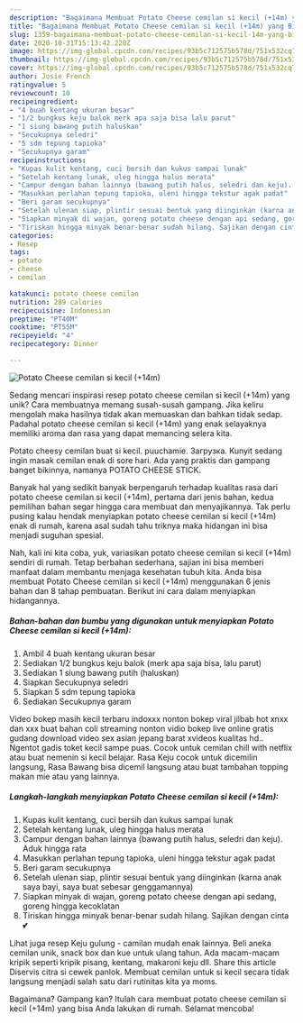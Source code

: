 ```yaml
---
description: "Bagaimana Membuat Potato Cheese cemilan si kecil (+14m) yang Bisa Manjain Lidah"
title: "Bagaimana Membuat Potato Cheese cemilan si kecil (+14m) yang Bisa Manjain Lidah"
slug: 1359-bagaimana-membuat-potato-cheese-cemilan-si-kecil-14m-yang-bisa-manjain-lidah
date: 2020-10-31T15:13:42.220Z
image: https://img-global.cpcdn.com/recipes/93b5c712575b578d/751x532cq70/potato-cheese-cemilan-si-kecil-14m-foto-resep-utama.jpg
thumbnail: https://img-global.cpcdn.com/recipes/93b5c712575b578d/751x532cq70/potato-cheese-cemilan-si-kecil-14m-foto-resep-utama.jpg
cover: https://img-global.cpcdn.com/recipes/93b5c712575b578d/751x532cq70/potato-cheese-cemilan-si-kecil-14m-foto-resep-utama.jpg
author: Josie French
ratingvalue: 5
reviewcount: 10
recipeingredient:
- "4 buah kentang ukuran besar"
- "1/2 bungkus keju balok merk apa saja bisa lalu parut"
- "1 siung bawang putih haluskan"
- "Secukupnya seledri"
- "5 sdm tepung tapioka"
- "Secukupnya garam"
recipeinstructions:
- "Kupas kulit kentang, cuci bersih dan kukus sampai lunak"
- "Setelah kentang lunak, uleg hingga halus merata"
- "Campur dengan bahan lainnya (bawang putih halus, seledri dan keju). Aduk hingga rata"
- "Masukkan perlahan tepung tapioka, uleni hingga tekstur agak padat"
- "Beri garam secukupnya"
- "Setelah ulenan siap, plintir sesuai bentuk yang diinginkan (karna anak saya bayi, saya buat sebesar genggamannya)"
- "Siapkan minyak di wajan, goreng potato cheese dengan api sedang, goreng hingga kecoklatan"
- "Tiriskan hingga minyak benar-benar sudah hilang. Sajikan dengan cinta 💕"
categories:
- Resep
tags:
- potato
- cheese
- cemilan

katakunci: potato cheese cemilan 
nutrition: 289 calories
recipecuisine: Indonesian
preptime: "PT40M"
cooktime: "PT55M"
recipeyield: "4"
recipecategory: Dinner

---
```



![Potato Cheese cemilan si kecil (+14m)](https://img-global.cpcdn.com/recipes/93b5c712575b578d/751x532cq70/potato-cheese-cemilan-si-kecil-14m-foto-resep-utama.jpg)

Sedang mencari inspirasi resep potato cheese cemilan si kecil (+14m) yang unik? Cara membuatnya memang susah-susah gampang. Jika keliru mengolah maka hasilnya tidak akan memuaskan dan bahkan tidak sedap. Padahal potato cheese cemilan si kecil (+14m) yang enak selayaknya memiliki aroma dan rasa yang dapat memancing selera kita.

Potato cheesy cemilan buat si kecil. puuchamie. Загрузка. Kunyit sedang ingin masak cemilan enak di sore hari. Ada yang praktis dan gampang banget bikinnya, namanya POTATO CHEESE STICK.

Banyak hal yang sedikit banyak berpengaruh terhadap kualitas rasa dari potato cheese cemilan si kecil (+14m), pertama dari jenis bahan, kedua pemilihan bahan segar hingga cara membuat dan menyajikannya. Tak perlu pusing kalau hendak menyiapkan potato cheese cemilan si kecil (+14m) enak di rumah, karena asal sudah tahu triknya maka hidangan ini bisa menjadi suguhan spesial.


Nah, kali ini kita coba, yuk, variasikan potato cheese cemilan si kecil (+14m) sendiri di rumah. Tetap berbahan sederhana, sajian ini bisa memberi manfaat dalam membantu menjaga kesehatan tubuh kita. Anda bisa membuat Potato Cheese cemilan si kecil (+14m) menggunakan 6 jenis bahan dan 8 tahap pembuatan. Berikut ini cara dalam menyiapkan hidangannya.

<!--inarticleads1-->

##### Bahan-bahan dan bumbu yang digunakan untuk menyiapkan Potato Cheese cemilan si kecil (+14m):

1. Ambil 4 buah kentang ukuran besar
1. Sediakan 1/2 bungkus keju balok (merk apa saja bisa, lalu parut)
1. Sediakan 1 siung bawang putih (haluskan)
1. Siapkan Secukupnya seledri
1. Siapkan 5 sdm tepung tapioka
1. Sediakan Secukupnya garam


Video bokep masih kecil terbaru indoxxx nonton bokep viral jilbab hot xnxx dan xxx buat bahan coli streaming nonton vidio bokep live online gratis gudang download video sex asian jepang barat xvideos kualitas hd.. Ngentot gadis toket kecil sampe puas. Cocok untuk cemilan chill with netflix atau buat nemenin si kecil belajar. Rasa Keju cocok untuk dicemilin langsung, Rasa Bawang bisa dicemil langsung atau buat tambahan topping makan mie atau yang lainnya. 

<!--inarticleads2-->

##### Langkah-langkah menyiapkan Potato Cheese cemilan si kecil (+14m):

1. Kupas kulit kentang, cuci bersih dan kukus sampai lunak
1. Setelah kentang lunak, uleg hingga halus merata
1. Campur dengan bahan lainnya (bawang putih halus, seledri dan keju). Aduk hingga rata
1. Masukkan perlahan tepung tapioka, uleni hingga tekstur agak padat
1. Beri garam secukupnya
1. Setelah ulenan siap, plintir sesuai bentuk yang diinginkan (karna anak saya bayi, saya buat sebesar genggamannya)
1. Siapkan minyak di wajan, goreng potato cheese dengan api sedang, goreng hingga kecoklatan
1. Tiriskan hingga minyak benar-benar sudah hilang. Sajikan dengan cinta 💕


Lihat juga resep Keju gulung - camilan mudah enak lainnya. Beli aneka cemilan unik, snack box dan kue untuk ulang tahun. Ada macam-macam kripik seperti kripik pisang, kentang, makaroni keju dll. Share this article Diservis citra si cewek panlok. Membuat cemilan untuk si kecil secara tidak langsung menjadi salah satu dari rutinitas kita ya moms. 

Bagaimana? Gampang kan? Itulah cara membuat potato cheese cemilan si kecil (+14m) yang bisa Anda lakukan di rumah. Selamat mencoba!
